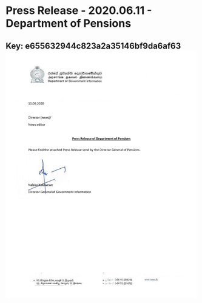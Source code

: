 # Press Release - 2020.06.11 - Department of Pensions 
Key: e655632944c823a2a35146bf9da6af63 
![img](img/e655632944c823a2a35146bf9da6af63.jpg)
---
```

```
